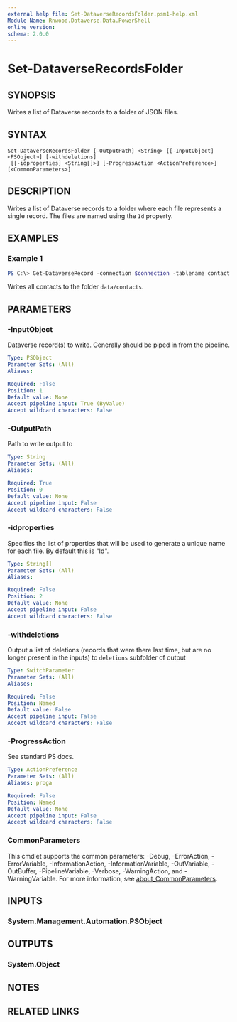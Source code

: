 ```yaml
---
external help file: Set-DataverseRecordsFolder.psm1-help.xml
Module Name: Rnwood.Dataverse.Data.PowerShell
online version:
schema: 2.0.0
---
```


# Set-DataverseRecordsFolder

## SYNOPSIS
Writes a list of Dataverse records to a folder of JSON files.

## SYNTAX

```
Set-DataverseRecordsFolder [-OutputPath] <String> [[-InputObject] <PSObject>] [-withdeletions]
 [[-idproperties] <String[]>] [-ProgressAction <ActionPreference>] [<CommonParameters>]
```

## DESCRIPTION
Writes a list of Dataverse records to a folder where each file represents a single record. The files are named using the `Id` property.

## EXAMPLES

### Example 1
```powershell
PS C:\> Get-DataverseRecord -connection $connection -tablename contact | Set-DataverseRecordsFolder data/contacts
```

Writes all contacts to the folder `data/contacts`.

## PARAMETERS

### -InputObject
Dataverse record(s) to write. Generally should be piped in from the pipeline.

```yaml
Type: PSObject
Parameter Sets: (All)
Aliases:

Required: False
Position: 1
Default value: None
Accept pipeline input: True (ByValue)
Accept wildcard characters: False
```

### -OutputPath
Path to write output to

```yaml
Type: String
Parameter Sets: (All)
Aliases:

Required: True
Position: 0
Default value: None
Accept pipeline input: False
Accept wildcard characters: False
```

### -idproperties
Specifies the list of properties that will be used to generate a unique name for each file. By default this is "Id".

```yaml
Type: String[]
Parameter Sets: (All)
Aliases:

Required: False
Position: 2
Default value: None
Accept pipeline input: False
Accept wildcard characters: False
```

### -withdeletions
Output a list of deletions (records that were there last time, but are no longer present in the inputs) to `deletions` subfolder of output

```yaml
Type: SwitchParameter
Parameter Sets: (All)
Aliases:

Required: False
Position: Named
Default value: False
Accept pipeline input: False
Accept wildcard characters: False
```

### -ProgressAction
See standard PS docs.

```yaml
Type: ActionPreference
Parameter Sets: (All)
Aliases: proga

Required: False
Position: Named
Default value: None
Accept pipeline input: False
Accept wildcard characters: False
```

### CommonParameters
This cmdlet supports the common parameters: -Debug, -ErrorAction, -ErrorVariable, -InformationAction, -InformationVariable, -OutVariable, -OutBuffer, -PipelineVariable, -Verbose, -WarningAction, and -WarningVariable. For more information, see [about_CommonParameters](http://go.microsoft.com/fwlink/?LinkID=113216).

## INPUTS

### System.Management.Automation.PSObject
## OUTPUTS

### System.Object
## NOTES

## RELATED LINKS
